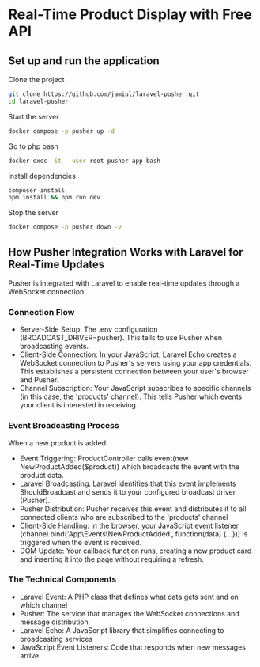 # Real-Time Product Display with Free API

## Set up and run the application

Clone the project

```bash
git clone https://github.com/jamiul/laravel-pusher.git
cd laravel-pusher
```

Start the server

```bash
docker compose -p pusher up -d
```

Go to php bash

```bash
docker exec -it --user root pusher-app bash
```

Install dependencies

```bash
composer install
npm install && npm run dev
```

Stop the server

```bash
docker compose -p pusher down -v
```

## How Pusher Integration Works with Laravel for Real-Time Updates
Pusher is integrated with Laravel to enable real-time updates through a WebSocket connection.

### Connection Flow
- Server-Side Setup:
The .env configuration (BROADCAST_DRIVER=pusher). This tells to use Pusher when broadcasting events.
- Client-Side Connection: In your JavaScript, Laravel Echo creates a WebSocket connection to Pusher's servers using your app credentials. This establishes a persistent connection between your user's browser and Pusher.
- Channel Subscription: Your JavaScript subscribes to specific channels (in this case, the 'products' channel). This tells Pusher which events your client is interested in receiving.

### Event Broadcasting Process
When a new product is added:
- Event Triggering: ProductController calls event(new NewProductAdded($product)) which broadcasts the event with the product data.
- Laravel Broadcasting: Laravel identifies that this event implements ShouldBroadcast and sends it to your configured broadcast driver (Pusher).
- Pusher Distribution: Pusher receives this event and distributes it to all connected clients who are subscribed to the 'products' channel
- Client-Side Handling: In the browser, your JavaScript event listener (channel.bind('App\\Events\\NewProductAdded', function(data) {...})) is triggered when the event is received.
- DOM Update: Your callback function runs, creating a new product card and inserting it into the page without requiring a refresh.

### The Technical Components

- Laravel Event: A PHP class that defines what data gets sent and on which channel
- Pusher: The service that manages the WebSocket connections and message distribution
- Laravel Echo: A JavaScript library that simplifies connecting to broadcasting services
- JavaScript Event Listeners: Code that responds when new messages arrive